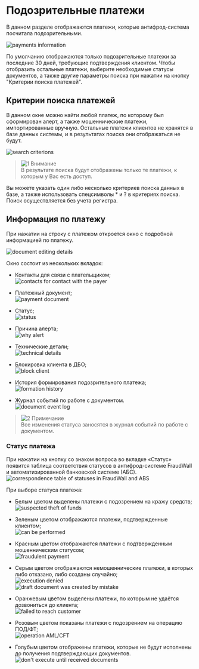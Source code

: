 [1]: /images/alert.png "warning"
[2]: /images/advice.png "note"

# Подозрительные платежи

В данном разделе отображаются платежи, которые антифрод-система посчитала подозрительными.

![payments information](/images/suspicious_payments.png)

По умолчанию отображаются только подозрительные платежи за последние 30 дней, требующие подтверждения клиентом. Чтобы отобразить остальные платежи, выберите необходимые статусы документов, а также другие параметры поиска при нажатии на кнопку "Критерии поиска платежей".

## Критерии поиска платежей

В данном окне можно найти любой платеж, по которому был сформирован алерт, а также мошеннические платежи, импортированные вручную.
Остальные платежи клиентов не хранятся в базе данных системы, и в результатах поиска они отображаться не будут.

![search criterions](/images/search_criterions.png)

>![1] Внимание  
В результате поиска будут отображены только те платежи, к которым у Вас есть доступ.

Вы можете указать один либо несколько критериев поиска данных в базе, а также использовать спецсимволы * и ? в критериях поиска.
Поиск осуществляется без учета регистра.

## Информация по платежу

При нажатии на строку с платежом откроется окно с подробной информацией по платежу.

![document editing details](/images/document_editing_details.png)

Окно состоит из нескольких вкладок:

- Контакты для связи с плательщиком;  
![сontacts for contact with the payer](/images/contacts.png)

- Платежный документ;  
![payment document](/images/payment_document.png)

- Статус;  
![status](/images/payment_status.png)

- Причина алерта;  
![why alert](/images/why_alert.png)

- Технические детали;  
![technical details](/images/technical_det.png)

- Блокировка клиента в ДБО;  
![block client](/images/block_client.png)

- История формирования подозрительного платежа;  
![formation history](/images/formation_history.png)

- Журнал событий по работе с документом.  
![document event log](/images/doc_event_log.png)

>![2] Примечание  
Все изменения статуса заносятся в журнал событий по работе с документом.

### Статус платежа

При нажатии на кнопку со знаком вопроса во вкладке «Статус» появится таблица соответствия статусов в антифрод-системе FraudWall и автоматизированной банковской системе (АБС).  
![correspondence table of statuses in FraudWall and ABS](/images/payments_statuses_info.png)

При выборе статуса платежа:

- Белым цветом выделены платежи с подозрением на кражу средств;  
![suspected theft of funds](/images/suspected_theft_of_funds.png)

- Зеленым цветом отображаются платежи, подтвержденные клиентом;  
![can be performed](/images/can_be_performed.png)

- Красным цветом отображаются платежи с подтвержденным мошенническим статусом;  
![fraudulent payment](/images/fraudulent_payment.png)

- Серым цветом отображаются немошеннические платежи, в которых либо отказано, либо созданы случайно;  
![execution denied](/images/execution_denied.png)  
![draft document was created by mistake](/images/mistake_draft.png)

- Оранжевым цветом выделены платежи, по которым не удаётся дозвониться до клиента;  
![failed to reach customer](/images/failed_call.png)

- Розовым цветом показаны платежи с подозрением на операцию ПОД/ФТ;  
![operation AML/CFT](/images/aml-cft.png)

- Голубым цветом отображены платежи, которые не будут исполнены до получения подтверждающих документов.  <!-- Только для контролеров фин. мониторинга!!! -->  
![don't execute until received documents](/images/dnt_ex_unt_rec_docs.png)
